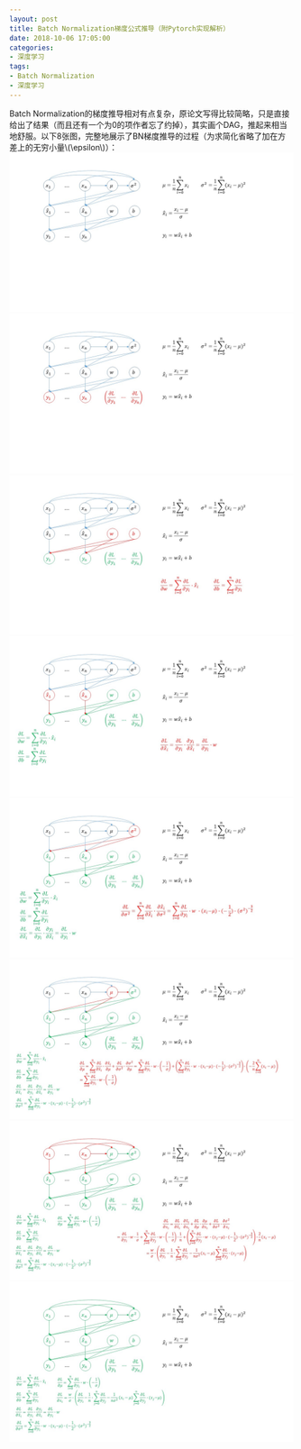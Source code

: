 ```yaml
---
layout: post
title: Batch Normalization梯度公式推导（附Pytorch实现解析）
date: 2018-10-06 17:05:00
categories:
- 深度学习
tags:
- Batch Normalization
- 深度学习
---
```


<script type="text/javascript" src="http://cdn.mathjax.org/mathjax/latest/MathJax.js?config=default"></script>

Batch Normalization的梯度推导相对有点复杂，原论文写得比较简略，只是直接给出了结果（而且还有一个为0的项作者忘了约掉），其实画个DAG，推起来相当地舒服。以下8张图，完整地展示了BN梯度推导的过程（为求简化省略了加在方差上的无穷小量\\(\epsilon\\)）：
![bn1](/public/images/bn1.jpg)
![bn2](/public/images/bn2.jpg)
![bn3](/public/images/bn3.jpg)
![bn4](/public/images/bn4.jpg)
![bn5](/public/images/bn5.jpg)
![bn6](/public/images/bn6.jpg)
![bn7](/public/images/bn7.jpg)
![bn8](/public/images/bn8.jpg)
  
  
  